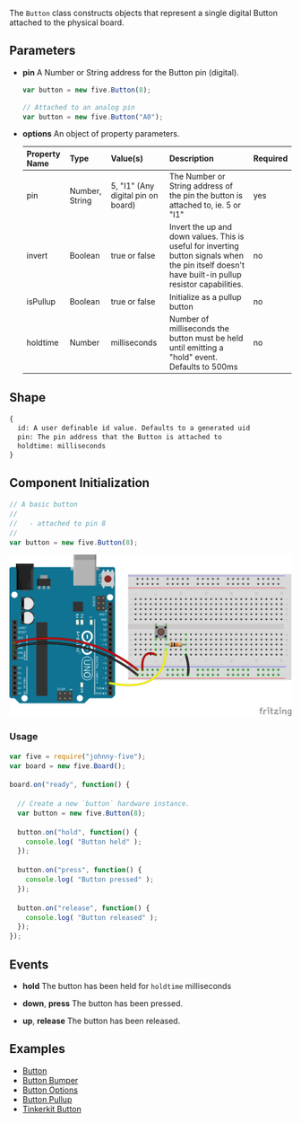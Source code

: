 The `Button` class constructs objects that represent a single digital Button attached to the physical board. 


## Parameters

- **pin** A Number or String address for the Button pin (digital).
  ```js
  var button = new five.Button(8);
  ```

  ```js
  // Attached to an analog pin
  var button = new five.Button("A0");
  ```




- **options** An object of property parameters.
  <table>
    <thead>
      <tr>
        <th>Property Name</th>
        <th>Type</th>
        <th>Value(s)</th>
        <th>Description</th>
        <th>Required</th>
      </tr>
    </thead>
    <tbody>
      <tr>
        <td>pin</td>
        <td>Number, String</td>
        <td>5, "I1" (Any digital pin on board)</td>
        <td>The Number or String address of the pin the button is attached to, ie. 5 or "I1"</td>
        <td>yes</td>
      </tr>
      <tr>
        <td>invert</td>
        <td>Boolean</td>
        <td>true or false</td>
        <td>Invert the up and down values. This is useful for inverting button signals when the pin itself doesn't have built-in pullup resistor capabilities.</td>
        <td>no</td>
      </tr>
      <tr>
        <td>isPullup</td>
        <td>Boolean</td>
        <td>true or false</td>
        <td>Initialize as a pullup button</td>
        <td>no</td>
      </tr>
      <tr>
        <td>holdtime</td>
        <td>Number</td>
        <td>milliseconds</td>
        <td>Number of milliseconds the button must be held until emitting a "hold" event. Defaults to 500ms</td>
        <td>no</td>
      </tr>    
    </tbody>
  </table>


## Shape

```
{ 
  id: A user definable id value. Defaults to a generated uid
  pin: The pin address that the Button is attached to
  holdtime: milliseconds
}
```

## Component Initialization

```js
// A basic button
// 
//   - attached to pin 8
//
var button = new five.Button(8);
```
![button breadboard](https://github.com/rwaldron/johnny-five/raw/master/docs/breadboard/button.png)


### Usage
```js
var five = require("johnny-five");
var board = new five.Board();

board.on("ready", function() {

  // Create a new `button` hardware instance.
  var button = new five.Button(8);

  button.on("hold", function() {
    console.log( "Button held" );
  });

  button.on("press", function() {
    console.log( "Button pressed" );
  });

  button.on("release", function() {
    console.log( "Button released" );
  });
});
```


## Events

- **hold** The button has been held for `holdtime` milliseconds

- **down**, **press** The button has been pressed.

- **up**, **release** The button has been released.


## Examples

- [Button](https://github.com/rwldrn/johnny-five/blob/master/docs/button.md)
- [Button Bumper](https://github.com/rwldrn/johnny-five/blob/master/docs/button-bumper.md)
- [Button Options](https://github.com/rwldrn/johnny-five/blob/master/docs/button-options.md)
- [Button Pullup](https://github.com/rwldrn/johnny-five/blob/master/docs/button-pullup.md)
- [Tinkerkit Button](https://github.com/rwldrn/johnny-five/blob/master/docs/tinkerkit-button.md)